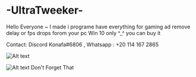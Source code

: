   # -UltraTweeker-
Hello Everyone ~
I made i programe have everything for gaming ad remove delay or fps drops forom your pc 
Win 10 only ^_^ 
you can buy it 

Contact:
Discord Konafa#6806 ,
Whatsapp : +20 114 167 2865




![Alt text](https://cdn.discordapp.com/attachments/1116893606393937950/1180065814620143708/image.png?ex=657c10ee&is=65699bee&hm=96c085dcb500126c72381d47e51902f161ee7ce6111b15b7bcf8f738e19ad791&)





![Alt text](https://cdn.discordapp.com/attachments/1116893606393937950/1180065939446841414/image.png?ex=657c110c&is=65699c0c&hm=3526a337ab4ba12262915fdd1be98d268c46f8dc5ca0f98a00ceda5da50ff72e&)
Don't Forget That

